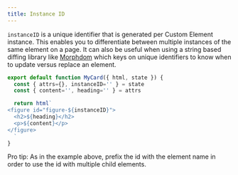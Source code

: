 ```yaml
---
title: Instance ID
---
```


`instanceID` is a unique identifier that is generated per Custom Element instance. This enables you to differentiate between multiple instances of the same element on a page. It can also be useful when using a string based diffing library like [Morphdom](https://github.com/patrick-steele-idem/morphdom) which keys on unique identifiers to know when to update versus replace an element.

```javascript
export default function MyCard({ html, state }) {
  const { attrs={}, instanceID='' } = state
  const { content='', heading='' } = attrs

  return html`
<figure id="figure-${instanceID}">
  <h2>${heading}</h2>
  <p>${content}</p>
</figure>
  `
}
```

<doc-callout mark="ℹ️">
  Pro tip: As in the example above, prefix the id with the element name in order to use the id with multiple child elements.
</doc-callout>
